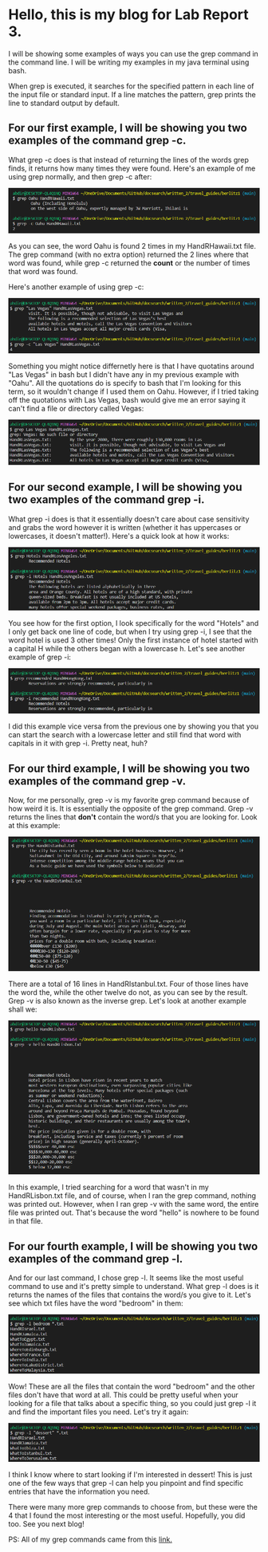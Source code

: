 # Hello, this is my blog for Lab Report 3.
I will be showing some examples of ways you can use the grep command in the command line.
I will be writing my examples in my java terminal using bash.

When grep is executed, it searches for the specified pattern in each line of the input file or standard input. If a line matches the pattern, grep prints the line to standard output by default.

## For our first example, I will be showing you two examples of the command grep -c.
What grep -c does is that instead of returning the lines of the words grep finds, it returns how many times they were found. Here's an example of me using grep normally, and then grep -c after:

![Image](https://raw.githubusercontent.com/a7mohamed/cse15l-lab-reports/main/GrepCommand1%231.png)

As you can see, the word Oahu is found 2 times in my HandRHawaii.txt file. The grep command (with no extra option) returned the 2 lines where that word was found, while grep -c returned the **count** or the number of times that word was found.

Here's another example of using grep -c:

![Image](https://raw.githubusercontent.com/a7mohamed/cse15l-lab-reports/main/GrepCommand1%232.png)

Something you might notice differnetly here is that I have quotatins around "Las Vegas" in bash but I didn't have any in my previous example with "Oahu". All the quotations do is specify to bash that I'm looking for this term, so it wouldn't change if I used them on Oahu. However, if I tried taking off the quotations with Las Vegas, bash would give me an error saying it can't find a file or directory called Vegas:

![Image](https://raw.githubusercontent.com/a7mohamed/cse15l-lab-reports/main/GrepError1.png)

## For our second example, I will be showing you two examples of the command grep -i.
What grep -i does is that it essentially doesn't care about case sensitivity and grabs the word however it is written (whether it has uppercases or lowercases, it doesn't matter!). Here's a quick look at how it works:

![Image](https://raw.githubusercontent.com/a7mohamed/cse15l-lab-reports/main/GrepCommand2%231.png)

You see how for the first option, I look specifically for the word "Hotels" and I only get back one line of code, but when I try using grep -i, I see that the word hotel is used 3 other times! Only the first instance of hotel started with a capital H while the others began with a lowercase h. Let's see another example of grep -i:

![Image](https://raw.githubusercontent.com/a7mohamed/cse15l-lab-reports/main/GrepCommand2%232.png)

I did this example vice versa from the previous one by showing you that you can start the search with a lowercase letter and still find that word with capitals in it with grep -i. Pretty neat, huh?

## For our third example, I will be showing you two examples of the command grep -v.
Now, for me personally, grep -v is my favorite grep command because of how weird it is. It is essentially the opposite of the grep command. Grep -v returns the lines that **don't** contain the word/s that you are looking for. Look at this example:

![Image](https://raw.githubusercontent.com/a7mohamed/cse15l-lab-reports/main/GrepCommand3%231.png)

There are a total of 16 lines in HandRIstanbul.txt. Four of those lines have the word the, while the other twelve do not, as you can see by the result. Grep -v is also known as the inverse grep. Let's look at another example shall we:

![Image](https://raw.githubusercontent.com/a7mohamed/cse15l-lab-reports/main/GrepCommand3%232.png)

In this example, I tried searching for a word that wasn't in my HandRLisbon.txt file, and of course, when I ran the grep command, nothing was printed out. However, when I ran grep -v with the same word, the entire file was printed out. That's because the word "hello" is nowhere to be found in that file.

## For our fourth example, I will be showing you two examples of the command grep -l.
And for our last command, I chose grep -l. It seems like the most useful command to use and it's pretty simple to understand. What grep -l does is it returns the names of the files that contains the word/s you give to it. Let's see which txt files have the word "bedroom" in them:

![Image](https://raw.githubusercontent.com/a7mohamed/cse15l-lab-reports/main/GrepCommand4%231.png)

Wow! These are all the files that contain the word "bedroom" and the other files don't have that word at all. This could be pretty useful when your looking for a file that talks about a specific thing, so you could just grep -l it and find the important files you need. Let's try it again:

![Image](https://raw.githubusercontent.com/a7mohamed/cse15l-lab-reports/main/GrepCommand4%232.png)

I think I know where to start looking if I'm interested in dessert! This is just one of the few ways that grep -l can help you pinpoint and find specific entries that have the information you need.

There were many more grep commands to choose from, but these were the 4 that I found the most interesting or the most useful. Hopefully, you did too. See you next blog!

PS: All of my grep commands came from this [link.](https://phoenixnap.com/kb/grep-command-linux-unix-examples)
